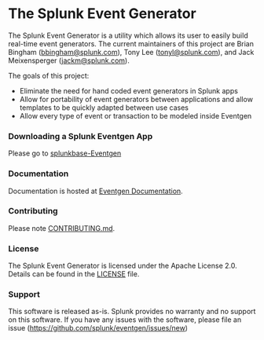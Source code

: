 # The Splunk Event Generator

The Splunk Event Generator is a utility which allows its user to easily build real-time event generators.
The current maintainers of this project are Brian Bingham (bbingham@splunk.com), Tony Lee (tonyl@splunk.com), and Jack Meixensperger (jackm@splunk.com).

The goals of this project:

* Eliminate the need for hand coded event generators in Splunk apps
* Allow for portability of event generators between applications and allow templates to be quickly adapted between use cases
* Allow every type of event or transaction to be modeled inside Eventgen

### Downloading a Splunk Eventgen App

Please go to [splunkbase-Eventgen](https://splunkbase.splunk.com/app/1924/#/overview)

### Documentation

Documentation is hosted at [Eventgen Documentation](http://splunk.github.io/eventgen/).

### Contributing

Please note [CONTRIBUTING.md](CONTRIBUTING.md).

### License

The Splunk Event Generator is licensed under the Apache License 2.0. Details can be found in the [LICENSE](LICENSE) file.

### Support

This software is released as-is. Splunk provides no warranty and no support on this software.
If you have any issues with the software, please file an issue (https://github.com/splunk/eventgen/issues/new)

